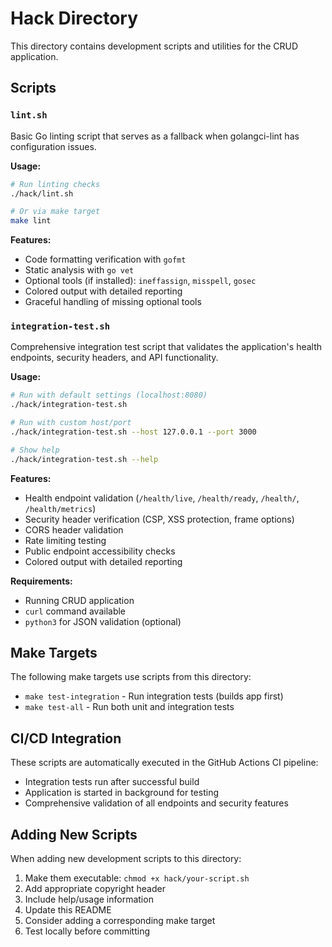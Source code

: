 # Hack Directory

This directory contains development scripts and utilities for the CRUD application.

## Scripts

### `lint.sh`
Basic Go linting script that serves as a fallback when golangci-lint has configuration issues.

**Usage:**
```bash
# Run linting checks
./hack/lint.sh

# Or via make target
make lint
```

**Features:**
- Code formatting verification with `gofmt`
- Static analysis with `go vet`
- Optional tools (if installed): `ineffassign`, `misspell`, `gosec`
- Colored output with detailed reporting
- Graceful handling of missing optional tools

### `integration-test.sh`
Comprehensive integration test script that validates the application's health endpoints, security headers, and API functionality.

**Usage:**
```bash
# Run with default settings (localhost:8080)
./hack/integration-test.sh

# Run with custom host/port
./hack/integration-test.sh --host 127.0.0.1 --port 3000

# Show help
./hack/integration-test.sh --help
```

**Features:**
- Health endpoint validation (`/health/live`, `/health/ready`, `/health/`, `/health/metrics`)
- Security header verification (CSP, XSS protection, frame options)
- CORS header validation
- Rate limiting testing
- Public endpoint accessibility checks
- Colored output with detailed reporting

**Requirements:**
- Running CRUD application
- `curl` command available
- `python3` for JSON validation (optional)

## Make Targets

The following make targets use scripts from this directory:

- `make test-integration` - Run integration tests (builds app first)
- `make test-all` - Run both unit and integration tests

## CI/CD Integration

These scripts are automatically executed in the GitHub Actions CI pipeline:
- Integration tests run after successful build
- Application is started in background for testing
- Comprehensive validation of all endpoints and security features

## Adding New Scripts

When adding new development scripts to this directory:

1. Make them executable: `chmod +x hack/your-script.sh`
2. Add appropriate copyright header
3. Include help/usage information
4. Update this README
5. Consider adding a corresponding make target
6. Test locally before committing

